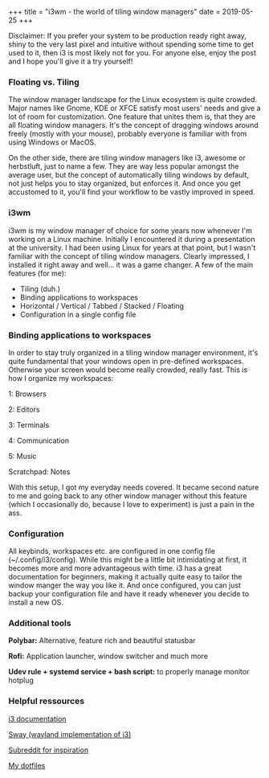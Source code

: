 +++
title = "i3wm - the world of tiling window managers"
date = 2019-05-25
+++

Disclaimer: If you prefer your system to be production ready right away, shiny to the very last pixel and intuitive without spending some time to get used to it, then i3 is most likely not for you. For anyone else, enjoy the post and I hope you'll give it a try yourself! 

<!-- more -->

###  Floating vs. Tiling
The window manager landscape for the Linux ecosystem is quite crowded. Major names like Gnome, KDE or XFCE satisfy most users' needs and give a lot of room for customization. One feature that unites them is, that they are all floating window managers. It's the concept of dragging windows around freely (mostly with your mouse), probably everyone is familiar with from using Windows or MacOS. 

On the other side, there are tiling window managers like i3, awesome or herbstluft, just to name a few. They are way less popular amongst the average user, but the concept of automatically tiling windows by default, not just helps you to stay organized, but enforces it. And once you get accustomed to it, you'll find your workflow to be vastly improved in speed. 

###  i3wm
i3wm is my window manager of choice for some years now whenever I'm working on a Linux machine. Initially I encountered it during a presentation at the university. I had been using Linux for years at that point, but I wasn't familiar with the concept of tiling window managers. Clearly impressed, I installed it right away and well... it was a game changer. A few of the main features (for me):

- Tiling (duh.)
- Binding applications to workspaces
- Horizontal / Vertical / Tabbed / Stacked / Floating
- Configuration in a single config file

###  Binding applications to workspaces
In order to stay truly organized in a tiling window manager environment, it's quite fundamental that your windows open in pre-defined workspaces. Otherwise your screen would become really crowded, really fast. This is how I organize my workspaces:

1: Browsers

2: Editors

3: Terminals

4: Communication

5: Music

Scratchpad: Notes

With this setup, I got my everyday needs covered. It became second nature to me and going back to any other window manager without this feature (which I occasionally do, because I love to experiment) is just a pain in the ass.

### Configuration
All keybinds, workspaces etc. are configured in one config file (~/.config/i3/config). While this might be a little bit intimidating at first, it becomes more and more advantageous with time. i3 has a great documentation for beginners, making it actually quite easy to tailor the window manger the way you like it. And once configured, you can just backup your configuration file and have it ready whenever you decide to install a new OS.

### Additional tools

**Polybar:** Alternative, feature rich and beautiful statusbar

**Rofi:** Application launcher, window switcher and much more

**Udev rule + systemd service + bash script:** to properly manage monitor hotplug

### Helpful ressources

[i3 documentation](https://i3wm.org/docs/)

[Sway (wayland implementation of i3)](https://swaywm.org/)

[Subreddit for inspiration](https://www.reddit.com/r/unixporn/)

[My dotfiles](https://github.com/Spissable/dotfiles/)